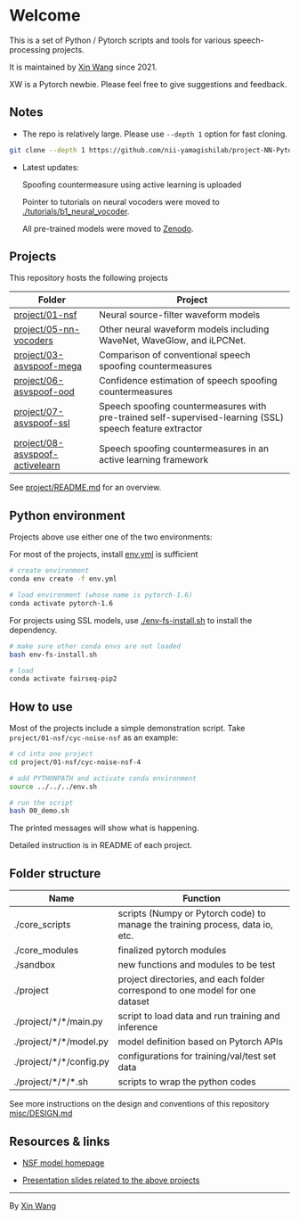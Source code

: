 # Welcome 

This is a set of Python / Pytorch scripts and tools for various speech-processing projects. 

It is maintained by [Xin Wang](http://tonywangx.github.io/) since 2021.  

XW is a Pytorch newbie. Please feel free to give suggestions and feedback.

## Notes


* The repo is relatively large. Please use `--depth 1` option for fast cloning.

```sh
git clone --depth 1 https://github.com/nii-yamagishilab/project-NN-Pytorch-scripts.git
```

* Latest updates:

   Spoofing countermeasure using active learning is uploaded
    
   Pointer to tutorials on neural vocoders were moved to [./tutorials/b1_neural_vocoder](./tutorials/b1_neural_vocoder/README.md).
   
   All pre-trained models were moved to [Zenodo](https://doi.org/10.5281/zenodo.6349636).


## Projects
This repository hosts the following projects


Folder | Project
------------ | -------------
[project/01-nsf](project/01-nsf) | Neural source-filter waveform models
[project/05-nn-vocoders ](project/05-nn-vocoders ) | Other neural waveform models including WaveNet, WaveGlow, and iLPCNet.
[project/03-asvspoof-mega](project/03-asvspoof-mega) | Comparison of conventional speech spoofing countermeasures 
[project/06-asvspoof-ood](project/06-asvspoof-ood) | Confidence estimation of speech spoofing countermeasures 
[project/07-asvspoof-ssl](project/07-asvspoof-ssl) | Speech spoofing countermeasures with pre-trained self-supervised-learning (SSL) speech feature extractor
[project/08-asvspoof-activelearn](project/08-asvspoof-activelearn) | Speech spoofing countermeasures in an active learning framework


See [project/README.md](project) for an overview.


## Python environment

Projects above use either one of the two environments:

For most of the projects, install [env.yml](./env.yml) is sufficient 
```sh
# create environment
conda env create -f env.yml

# load environment (whose name is pytorch-1.6)
conda activate pytorch-1.6
```

For projects using SSL models, use [./env-fs-install.sh](./env-fs-install.sh) to install the dependency.
```sh
# make sure other conda envs are not loaded
bash env-fs-install.sh

# load
conda activate fairseq-pip2
```

## How to use

Most of the projects include a simple demonstration script. Take `project/01-nsf/cyc-noise-nsf` as an example:

```sh
# cd into one project
cd project/01-nsf/cyc-noise-nsf-4

# add PYTHONPATH and activate conda environment
source ../../../env.sh 

# run the script
bash 00_demo.sh
```

The printed messages will show what is happening. 

Detailed instruction is in README of each project.

## Folder structure

Name | Function
------------ | -------------
./core_scripts | scripts (Numpy or Pytorch code) to manage the training process, data io, etc.
./core_modules | finalized pytorch modules 
./sandbox | new functions and modules to be test
./project | project directories, and each folder correspond to one model for one dataset
./project/\*/\*/main.py | script to load data and run training and inference
./project/\*/\*/model.py | model definition based on Pytorch APIs
./project/\*/\*/config.py | configurations for training/val/test set data
./project/\*/\*/\*.sh | scripts to wrap the python codes

See more instructions on the design and conventions of this repository [misc/DESIGN.md](misc/DESIGN.md)



## Resources & links

* [NSF model homepage](https://nii-yamagishilab.github.io/samples-nsf/)

* [Presentation slides related to the above projects](http://tonywangx.github.io/slide.html)


---
By [Xin Wang](http://tonywangx.github.io/)